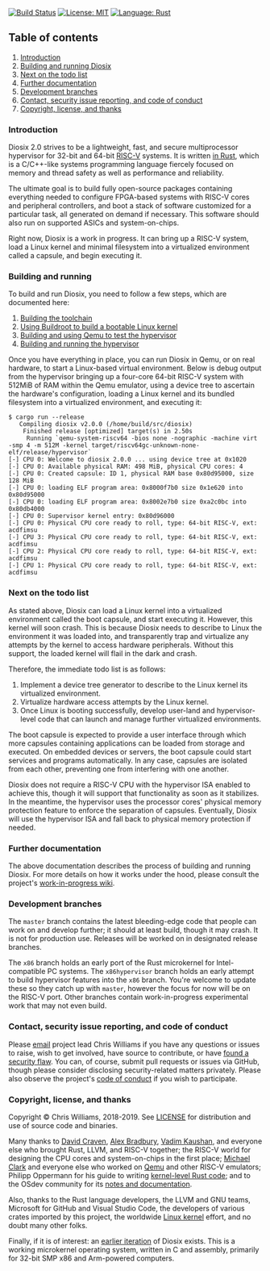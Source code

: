 [![Build Status](https://travis-ci.org/diodesign/diosix.svg?branch=master)](https://travis-ci.org/diodesign/diosix) [![License: MIT](https://img.shields.io/github/license/diodesign/diosix)](https://github.com/diodesign/diosix/blob/master/LICENSE) [![Language: Rust](https://img.shields.io/badge/language-rust-yellow.svg)](https://www.rust-lang.org/)

## Table of contents

1. [Introduction](#intro)
1. [Building and running Diosix](#buildrun)
1. [Next on the todo list](#todo)
1. [Further documentation](#wiki)
1. [Development branches](#branches)
1. [Contact, security issue reporting, and code of conduct](#contact)
1. [Copyright, license, and thanks](#copyright)

### Introduction <a name="intro"></a>

Diosix 2.0 strives to be a lightweight, fast, and secure multiprocessor hypervisor for 32-bit and 64-bit [RISC-V](https://riscv.org/) systems. It is written [in Rust](https://www.rust-lang.org/), which is a C/C++-like systems programming language fiercely focused on memory and thread safety as well as performance and reliability.

The ultimate goal is to build fully open-source packages containing everything needed to configure FPGA-based systems with RISC-V cores and peripheral controllers, and boot a stack of software customized for a particular task, all generated on demand if necessary. This software should also run on supported ASICs and system-on-chips.

Right now, Diosix is a work in progress. It can bring up a RISC-V system, load a Linux kernel and minimal filesystem into a virtualized environment called a capsule, and begin executing it.  

### Building and running <a name="buildrun"></a>

To build and run Diosix, you need to follow a few steps, which are documented here:

1. [Building the toolchain](docs/toolchain.md)
1. [Using Buildroot to build a bootable Linux kernel](docs/buildroot.md)
1. [Building and using Qemu to test the hypervisor](docs/qemu.md)
1. [Building and running the hypervisor](docs/building.md)

Once you have everything in place, you can run Diosix in Qemu, or on real hardware, to start a Linux-based virtual environment. Below is debug output from the hypervisor bringing up a four-core 64-bit RISC-V system with 512MiB of RAM within the Qemu emulator, using a device tree to ascertain the hardware's configuration, loading a Linux kernel and its bundled filesystem into a virtualized environment, and executing it:

```
$ cargo run --release
   Compiling diosix v2.0.0 (/home/build/src/diosix)
    Finished release [optimized] target(s) in 2.50s
     Running `qemu-system-riscv64 -bios none -nographic -machine virt -smp 4 -m 512M -kernel target/riscv64gc-unknown-none-elf/release/hypervisor`
[-] CPU 0: Welcome to diosix 2.0.0 ... using device tree at 0x1020
[-] CPU 0: Available physical RAM: 498 MiB, physical CPU cores: 4
[-] CPU 0: Created capsule: ID 1, physical RAM base 0x80d95000, size 128 MiB
[-] CPU 0: loading ELF program area: 0x8000f7b0 size 0x1e620 into 0x80d95000
[-] CPU 0: loading ELF program area: 0x8002e7b0 size 0xa2c0bc into 0x80db4000
[-] CPU 0: Supervisor kernel entry: 0x80d96000
[-] CPU 0: Physical CPU core ready to roll, type: 64-bit RISC-V, ext: acdfimsu
[-] CPU 3: Physical CPU core ready to roll, type: 64-bit RISC-V, ext: acdfimsu
[-] CPU 2: Physical CPU core ready to roll, type: 64-bit RISC-V, ext: acdfimsu
[-] CPU 1: Physical CPU core ready to roll, type: 64-bit RISC-V, ext: acdfimsu
```

### Next on the todo list <a name="todo"></a>

As stated above, Diosix can load a Linux kernel into a virtualized environment called the boot capsule, and start executing it. However, this kernel will soon crash. This is because Diosix needs to describe to Linux the environment it was loaded into, and transparently trap and virtualize any attempts by the kernel to access hardware peripherals. Without this support, the loaded kernel will flail in the dark and crash.

Therefore, the immediate todo list is as follows:
1. Implement a device tree generator to describe to the Linux kernel its virtualized environment.
1. Virtualize hardware access attempts by the Linux kernel.
1. Once Linux is booting successfully, develop user-land and hypervisor-level code that can launch and manage further virtualized environments.

The boot capsule is expected to provide a user interface through which more capsules containing applications can be loaded from storage and executed. On embedded devices or servers, the boot capsule could start services and programs automatically. In any case, capsules are isolated from each other, preventing one from interfering with one another.

Diosix does not require a RISC-V CPU with the hypervisor ISA enabled to achieve this, though it will support that functionality as soon as it stabilizes. In the meantime, the hypervisor uses the processor cores' physical memory protection feature to enforce the separation of capsules. Eventually, Diosix will use the hypervisor ISA and fall back to physical memory protection if needed.

### Further documentation <a name="wiki"></a>

The above documentation describes the process of building and running Diosix. For more details on how it works under the hood, please consult the project's [work-in-progress wiki](https://github.com/diodesign/diosix/wiki).

### Development branches <a name="branches"></a>

The `master` branch contains the latest bleeding-edge code that people can work on and develop further; it should at least build, though it may crash. It is not for production use. Releases will be worked on in designated release branches. 

The `x86` branch holds an early port of the Rust microkernel for Intel-compatible PC systems. The `x86hypervisor` branch holds an early attempt to build hypervisor features into the `x86` branch. You're welcome to update these so they catch up with `master`, however the focus for now will be on the RISC-V port. Other branches contain work-in-progress experimental work that may not even build.

### Contact, security issue reporting, and code of conduct <a name="contact"></a>

Please [email](mailto:diosix@tuta.io) project lead Chris Williams if you have any questions or issues to raise, wish to get involved, have source to contribute, or have [found a security flaw](docs/security.md). You can, of course, submit pull requests or issues via GitHub, though please consider disclosing security-related matters privately. Please also observe the project's [code of conduct](docs/conduct.md) if you wish to participate.

### Copyright, license, and thanks <a name="copyright"></a>

Copyright &copy; Chris Williams, 2018-2019. See [LICENSE](https://github.com/diodesign/diosix/blob/master/LICENSE) for distribution and use of source code and binaries.

Many thanks to [David Craven](https://github.com/dvc94ch), [Alex Bradbury](https://github.com/asb), [Vadim Kaushan](https://github.com/Disasm), and everyone else who brought Rust, LLVM, and RISC-V together; the RISC-V world for designing the CPU cores and system-on-chips in the first place; [Michael Clark](https://github.com/michaeljclark) and everyone else who worked on [Qemu](https://github.com/riscv/riscv-qemu) and other RISC-V emulators; Philipp Oppermann for his guide to writing [kernel-level Rust code](https://os.phil-opp.com/); and to the OSdev community for its [notes and documentation](https://wiki.osdev.org/Main_Page).

Also, thanks to the Rust language developers, the LLVM and GNU teams, Microsoft for GitHub and Visual Studio Code, the developers of various crates imported by this project, the worldwide [Linux kernel](https://kernel.org/) effort, and no doubt many other folks.

Finally, if it is of interest: an [earlier iteration](https://github.com/diodesign/diosix-legacy) of Diosix exists. This is a working microkernel operating system, written in C and assembly, primarily for 32-bit SMP x86 and Arm-powered computers.
